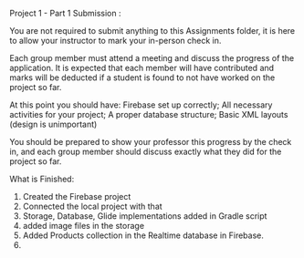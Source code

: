 Project 1  - Part 1 Submission :

You are not required to submit anything to this Assignments folder, it is here to allow your instructor to mark your in-person check in.

Each group member must attend a meeting and discuss the progress of the application. It is expected that each member will have contributed and marks will be deducted if a student is found to not have worked on the project so far.

At this point you should have: Firebase set up correctly; All necessary activities for your project; A proper database structure; Basic XML layouts (design is unimportant)

You should be prepared to show your professor this progress by the check in, and each group member should discuss exactly what they did for the project so far.

What is Finished:

1) Created the Firebase project
2) Connected the local project with that
3) Storage, Database, Glide implementations added in Gradle script
4) added image files in the storage
5) Added Products collection in the Realtime database in Firebase.
6) 
